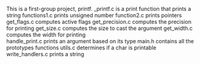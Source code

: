 This is a first-group project, printf.
_printf.c is a print function that prints a string
functions1.c prints unsigned number
function2.c prints pointers
get_flags.c computes active flags
get_precision.c computes the precision for printing
get_size.c computes the size to cast the argument
get_width.c computes the width for printing  
handle_print.c prints an argument based on its type
main.h contains all the prototypes functions
utils.c determines if a char is printable
write_handlers.c prints a string
